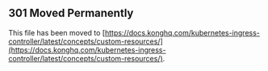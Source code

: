 ## 301 Moved Permanently

This file has been moved to [https://docs.konghq.com/kubernetes-ingress-controller/latest/concepts/custom-resources/](https://docs.konghq.com/kubernetes-ingress-controller/latest/concepts/custom-resources/).
